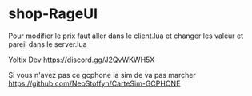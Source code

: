 # shop-RageUI

Pour modifier le prix faut aller dans le client.lua et changer les valeur et pareil dans le server.lua

Yoltix Dev https://discord.gg/J2QvWKWH5X

Si vous n'avez pas ce gcphone la sim de va pas marcher https://github.com/NeoStoffyn/CarteSim-GCPHONE

